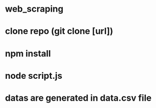 # web_scraping

# clone repo (git clone [url])

# npm install

# node script.js

# datas are generated in data.csv file
